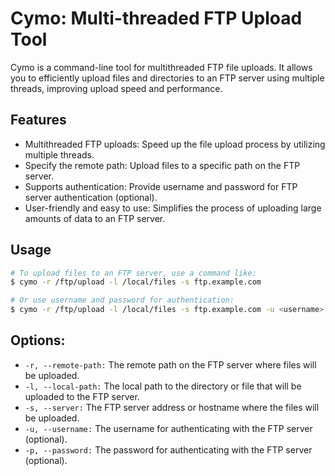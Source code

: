 # Cymo: Multi-threaded FTP Upload Tool

Cymo is a command-line tool for multithreaded FTP file uploads. It allows you to efficiently upload files and directories to an FTP server using multiple threads, improving upload speed and performance.

## Features

- Multithreaded FTP uploads: Speed up the file upload process by utilizing multiple threads.
- Specify the remote path: Upload files to a specific path on the FTP server.
- Supports authentication: Provide username and password for FTP server authentication (optional).
- User-friendly and easy to use: Simplifies the process of uploading large amounts of data to an FTP server.

## Usage

```bash
# To upload files to an FTP server, use a command like:
$ cymo -r /ftp/upload -l /local/files -s ftp.example.com

# Or use username and password for authentication:
$ cymo -r /ftp/upload -l /local/files -s ftp.example.com -u <username> -p <password>
```

## Options:

- `-r, --remote-path:` The remote path on the FTP server where files will be uploaded.
- `-l, --local-path:` The local path to the directory or file that will be uploaded to the FTP server.
- `-s, --server:` The FTP server address or hostname where the files will be uploaded.
- `-u, --username:` The username for authenticating with the FTP server (optional).
- `-p, --password:` The password for authenticating with the FTP server (optional).
